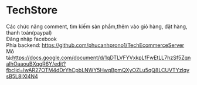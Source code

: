# TechStore
Các chức năng comment, tìm kiếm sản phẩm,thêm vào giỏ hàng, đặt hàng, thanh toán(paypal)<br>
Đăng nhập facebook<br>
Phía backend: https://github.com/phucanhprono1/TechEcommerceServer<br>
Mô tả:https://docs.google.com/document/d/1qDTLVFYVxkpLfFwEtLL7hzSf5ZqnaIhOaaouBXqgR6Y/edit?fbclid=IwAR27OTM4dDrYhCpbLNWY5HwqBpmQXyOZLu5qQ8LCUVTYzlqysB5L8IXl4N4<br>
